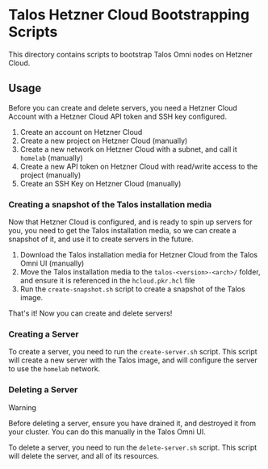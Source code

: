 # Talos Hetzner Cloud Bootstrapping Scripts

This directory contains scripts to bootstrap Talos Omni nodes on Hetzner Cloud.

## Usage

Before you can create and delete servers, you need a Hetzner Cloud Account with a Hetzner Cloud API token and SSH key configured.

1. Create an account on Hetzner Cloud
2. Create a new project on Hetzner Cloud (manually)
3. Create a new network on Hetzner Cloud with a subnet, and call it `homelab` (manually)
4. Create a new API token on Hetzner Cloud with read/write access to the project (manually)
5. Create an SSH Key on Hetzner Cloud (manually)

### Creating a snapshot of the Talos installation media

Now that Hetzner Cloud is configured, and is ready to spin up servers for you, you need to get the Talos installation media, so we can create a snapshot of it, and use it to create servers in the future.

1. Download the Talos installation media for Hetzner Cloud from the Talos Omni UI (manually)
2. Move the Talos installation media to the `talos-<version>-<arch>/` folder, and ensure it is referenced in the `hcloud.pkr.hcl` file
3. Run the `create-snapshot.sh` script to create a snapshot of the Talos image.

That's it! Now you can create and delete servers!

### Creating a Server

To create a server, you need to run the `create-server.sh` script. This script will create a new server with the Talos image, and will configure the server to use the `homelab` network.

### Deleting a Server

> [!WARNING]
> Before deleting a server, ensure you have drained it, and destroyed it from your cluster. You can do this manually in the Talos Omni UI.

To delete a server, you need to run the `delete-server.sh` script. This script will delete the server, and all of its resources.
